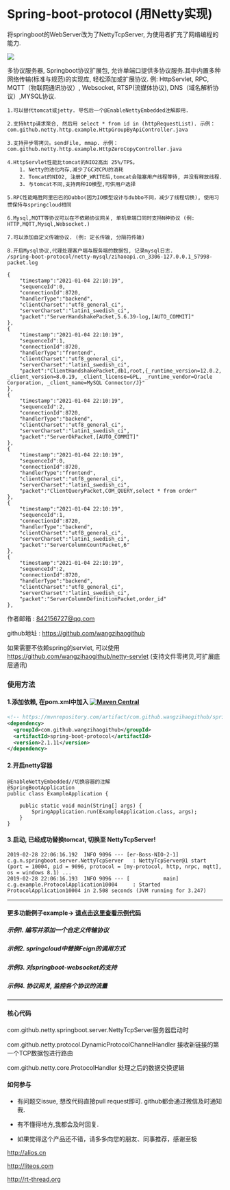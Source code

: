 # Spring-boot-protocol (用Netty实现)

将springboot的WebServer改为了NettyTcpServer, 为使用者扩充了网络编程的能力.

![](https://user-images.githubusercontent.com/18204507/68989252-9d871a80-087e-11ea-96e1-20c12689c12a.png)

多协议服务器, Springboot协议扩展包, 允许单端口提供多协议服务.其中内置多种网络传输(标准与规范)的实现库, 轻松添加或扩展协议. 例: HttpServlet, RPC, MQTT（物联网通讯协议）, Websocket, RTSP(流媒体协议), DNS（域名解析协议）,MYSQL协议.

    1.可以替代tomcat或jetty. 导包后一个@EnableNettyEmbedded注解即用. 
    
    2.支持http请求聚合, 然后用 select * from id in (httpRequestList). 示例：com.github.netty.http.example.HttpGroupByApiController.java
    
    3.支持异步零拷贝。sendFile, mmap. 示例：com.github.netty.http.example.HttpZeroCopyController.java
    
    4.HttpServlet性能比tomcat的NIO2高出 25%/TPS。
        1. Netty的池化内存,减少了GC对CPU的消耗 
        2. Tomcat的NIO2, 注册OP_WRITE后,tomcat会阻塞用户线程等待, 并没有释放线程. 
        3. 与tomcat不同,支持两种IO模型,可供用户选择
    
    5.RPC性能略胜阿里巴巴的Dubbo(因为IO模型设计与dubbo不同，减少了线程切换), 使用习惯保持与springcloud相同
    
    6.Mysql,MQTT等协议可以在不依赖协议网关, 单机单端口同时支持N种协议 (例: HTTP,MQTT,Mysql,Websocket.)
    
    7.可以添加自定义传输协议. (例: 定长传输, 分隔符传输)

    8.开启Mysql协议,代理处理客户端与服务端的数据包, 记录mysql日志.
    /spring-boot-protocol/netty-mysql/zihaoapi.cn_3306-127.0.0.1_57998-packet.log
    
    {
        "timestamp":"2021-01-04 22:10:19",
        "sequenceId":0,
        "connectionId":8720,
        "handlerType":"backend",
        "clientCharset":"utf8_general_ci",
        "serverCharset":"latin1_swedish_ci",
        "packet":"ServerHandshakePacket,5.6.39-log,[AUTO_COMMIT]"
    },
    {
        "timestamp":"2021-01-04 22:10:19",
        "sequenceId":1,
        "connectionId":8720,
        "handlerType":"frontend",
        "clientCharset":"utf8_general_ci",
        "serverCharset":"latin1_swedish_ci",
        "packet":"ClientHandshakePacket,db1,root,{_runtime_version=12.0.2, _client_version=8.0.19, _client_license=GPL, _runtime_vendor=Oracle Corporation, _client_name=MySQL Connector/J}"
    },
    {
        "timestamp":"2021-01-04 22:10:19",
        "sequenceId":2,
        "connectionId":8720,
        "handlerType":"backend",
        "clientCharset":"utf8_general_ci",
        "serverCharset":"latin1_swedish_ci",
        "packet":"ServerOkPacket,[AUTO_COMMIT]"
    },
    {
        "timestamp":"2021-01-04 22:10:19",
        "sequenceId":0,
        "connectionId":8720,
        "handlerType":"frontend",
        "clientCharset":"utf8_general_ci",
        "serverCharset":"latin1_swedish_ci",
        "packet":"ClientQueryPacket,COM_QUERY,select * from order"
    },
    {
        "timestamp":"2021-01-04 22:10:19",
        "sequenceId":1,
        "connectionId":8720,
        "handlerType":"backend",
        "clientCharset":"utf8_general_ci",
        "serverCharset":"latin1_swedish_ci",
        "packet":"ServerColumnCountPacket,6"
    },
    {
        "timestamp":"2021-01-04 22:10:19",
        "sequenceId":2,
        "connectionId":8720,
        "handlerType":"backend",
        "clientCharset":"utf8_general_ci",
        "serverCharset":"latin1_swedish_ci",
        "packet":"ServerColumnDefinitionPacket,order_id"
    },
    
    
作者邮箱 : 842156727@qq.com

github地址 : https://github.com/wangzihaogithub


如果需要不依赖spring的servlet, 可以使用 https://github.com/wangzihaogithub/netty-servlet (支持文件零拷贝,可扩展底层通讯)


### 使用方法

#### 1.添加依赖, 在pom.xml中加入 [![Maven Central](https://maven-badges.herokuapp.com/maven-central/com.github.wangzihaogithub/spring-boot-protocol/badge.svg)](https://search.maven.org/search?q=g:com.github.wangzihaogithub%20AND%20a:spring-boot-protocol)

```xml
<!-- https://mvnrepository.com/artifact/com.github.wangzihaogithub/spring-boot-protocol -->
<dependency>
  <groupId>com.github.wangzihaogithub</groupId>
  <artifactId>spring-boot-protocol</artifactId>
  <version>2.1.11</version>
</dependency>
```
	
#### 2.开启netty容器

    @EnableNettyEmbedded//切换容器的注解
    @SpringBootApplication
    public class ExampleApplication {
    
        public static void main(String[] args) {
            SpringApplication.run(ExampleApplication.class, args);
        }
    }

#### 3.启动, 已经成功替换tomcat, 切换至 NettyTcpServer!
	2019-02-28 22:06:16.192  INFO 9096 --- [er-Boss-NIO-2-1] c.g.n.springboot.server.NettyTcpServer   : NettyTcpServer@1 start (port = 10004, pid = 9096, protocol = [my-protocol, http, nrpc, mqtt], os = windows 8.1) ...
	2019-02-28 22:06:16.193  INFO 9096 --- [           main] c.g.example.ProtocolApplication10004     : Started ProtocolApplication10004 in 2.508 seconds (JVM running for 3.247)    
---

#### 更多功能例子example-> [请点击这里查看示例代码](https://github.com/wangzihaogithub/netty-example "https://github.com/wangzihaogithub/netty-example")

##### 示例1. 编写并添加一个自定义传输协议

##### 示例2. springcloud中替换Feign的调用方式

##### 示例3. 对springboot-websocket的支持

##### 示例4. 协议网关, 监控各个协议的流量

 ---

#### 核心代码

com.github.netty.springboot.server.NettyTcpServer服务器启动时

com.github.netty.protocol.DynamicProtocolChannelHandler 接收新链接的第一个TCP数据包进行路由

com.github.netty.core.ProtocolHandler 处理之后的数据交换逻辑


#### 如何参与

* 有问题交issue, 想改代码直接pull request即可. github都会通过微信及时通知我.

* 有不懂得地方,我都会及时回复.

* 如果觉得这个产品还不错，请多多向您的朋友、同事推荐，感谢至极


http://alios.cn

http://liteos.com

http://rt-thread.org



